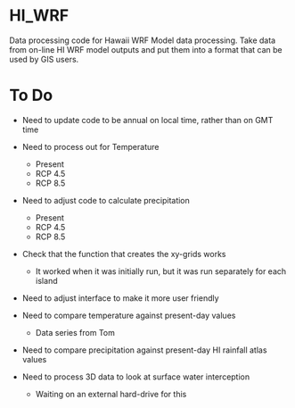 # HI_WRF
Data processing code for Hawaii WRF Model data processing. Take data from
on-line HI WRF model outputs and put them into a format that can be used by
GIS users.

# To Do
- Need to update code to be annual on local time, rather than on GMT time
- Need to process out for Temperature
  * Present
  * RCP 4.5
  * RCP 8.5
- Need to adjust code to calculate precipitation
  * Present
  * RCP 4.5
  * RCP 8.5

- Check that the function that creates the xy-grids works
  - It worked when it was initially run, but it was run separately for each island
- Need to adjust interface to make it more user friendly
- Need to compare temperature against present-day values
  * Data series from Tom
- Need to compare precipitation against present-day HI rainfall atlas values

- Need to process 3D data to look at surface water interception
  * Waiting on an external hard-drive for this 
 